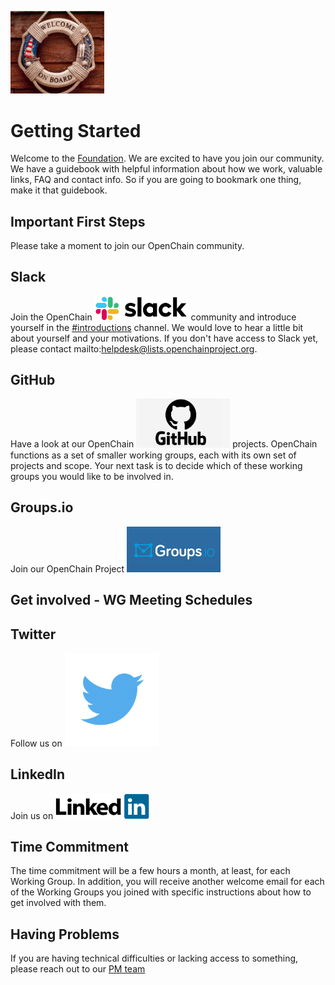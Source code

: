 [<img src="./img/Onboard image.png" alt="drawing" width="150"/>](https://www.openchainproject.org/)


# Getting Started

Welcome to the [Foundation](https://www.openchainproject.org/). We are excited to have you join our community. We have a guidebook with helpful information about how we work, valuable links, FAQ and contact info. So if you are going to bookmark one thing, make it that guidebook.

## Important First Steps
Please take a moment to join our OpenChain community.

## Slack
Join the OpenChain [<img src="./img/slack.png" alt="drawing" width="150"/>](https://openchainproject.slack.com/) community and introduce yourself in the [#introductions](https://openchainproject.slack.com/archives/C03G1FE8T0W) channel. We would love to hear a little bit about yourself and your motivations. If you don't have access to Slack yet, please contact mailto:helpdesk@lists.openchainproject.org.

## GitHub
Have a look at our OpenChain [<img src="./img/github_logo.png" alt="drawing" width="150"/>](https://github.com/OpenChain-Project) projects. OpenChain functions as a set of smaller working groups, each with its own set of projects and scope. Your next task is to decide which of these working groups you would like to be involved in. 

## Groups.io
Join our OpenChain Project [<img src="./img/groups.io logo.jpeg" alt="drawing" width="150"/>](https://lists.openchainproject.org/g/main/join)    

## Get involved - WG Meeting Schedules

## Twitter
Follow us on [<img src="./img/twitter_PNG3.png" alt="drawing" width="150"/>](https://twitter.com/openchainproj/)

## LinkedIn
Join us on [<img src="./img/linkedIn.png" alt="drawing" width="150"/>](https://www.linkedin.com/company/openchain/)

## Time Commitment
The time commitment will be a few hours a month, at least, for each Working Group. In addition, you will receive another welcome email for each of the Working Groups you joined with specific instructions about how to get involved with them.

## Having Problems 
If you are having technical difficulties or lacking access to something, please reach out to our [PM team](mailto:helpdesk@lists.openchainproject.org)



